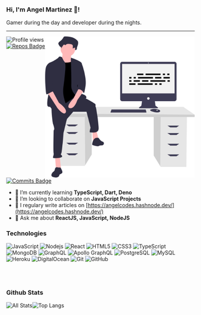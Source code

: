 ### Hi, I'm Angel Martinez 👋!

Gamer during the day and developer during the nights.

---

<img align="right" width="400px" src="src/images/main.svg" alt="main-image">

![Profile views](https://gpvc.arturio.dev/angelmtztrc) [![Repos Badge](https://badges.pufler.dev/repos/angelmtztrc)](https://badges.pufler.dev) [![Commits Badge](https://badges.pufler.dev/commits/monthly/angelmtztrc)](https://badges.pufler.dev)

- 🌱 I’m currently learning **TypeScript, Dart, Deno**
- 👯 I’m looking to collaborate on **JavaScript Projects**
- 📝 I regulary write articles on [https://angelcodes.hashnode.dev/](https://angelcodes.hashnode.dev/)
- 💬 Ask me about **ReactJS, JavaScript, NodeJS**

### Technologies

![JavaScript](https://img.shields.io/badge/-JavaScript-black?style=flat-square&logo=javascript) ![Nodejs](https://img.shields.io/badge/-Nodejs-black?style=flat-square&logo=Node.js) ![React](https://img.shields.io/badge/-React-black?style=flat-square&logo=react) ![HTML5](https://img.shields.io/badge/-HTML5-E34F26?style=flat-square&logo=html5&logoColor=white) ![CSS3](https://img.shields.io/badge/-CSS3-1572B6?style=flat-square&logo=css3) ![TypeScript](https://img.shields.io/badge/-TypeScript-007ACC?style=flat-square&logo=typescript) ![MongoDB](https://img.shields.io/badge/-MongoDB-black?style=flat-square&logo=mongodb) ![GraphQL](https://img.shields.io/badge/-GraphQL-E10098?style=flat-square&logo=graphql) ![Apollo GraphQL](https://img.shields.io/badge/-Apollo%20GraphQL-311C87?style=flat-square&logo=apollo-graphql) ![PostgreSQL](https://img.shields.io/badge/-PostgreSQL-336791?style=flat-square&logo=postgresql) ![MySQL](https://img.shields.io/badge/-MySQL-black?style=flat-square&logo=mysql) ![Heroku](https://img.shields.io/badge/-Heroku-430098?style=flat-square&logo=heroku) ![DigitalOcean](https://img.shields.io/badge/-Digital%20Ocean-darkblue?style=flat-square&logo=digitalocean) ![Git](https://img.shields.io/badge/-Git-black?style=flat-square&logo=git) ![GitHub](https://img.shields.io/badge/-GitHub-181717?style=flat-square&logo=github)

<br>
<br>

### Github Stats

![All Stats](https://github-readme-stats.vercel.app/api?username=angelmtztrc&show_icons=true&include_all_commits=true&count_private=true&hide=contribs)![Top Langs](https://github-readme-stats.vercel.app/api/top-langs/?username=angelmtztrc&layout=compact)
